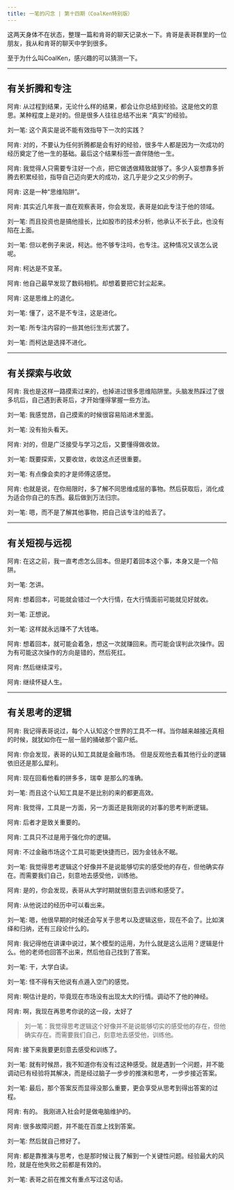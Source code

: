 ```yaml
---
title: 一笔的闪念 | 第十四期（CoalKen特别版）
---
```


这两天身体不在状态，整理一篇和肯哥的聊天记录水一下。肯哥是表哥群里的一位朋友，我从和肯哥的聊天中学到很多。

至于为什么叫CoalKen，感兴趣的可以猜测一下。

---
## 有关折腾和专注
阿肯: 从过程到结果，无论什么样的结果，都会让你总结到经验。这是他文的意思。某种程度上是对的。但是很多人往往总结不出来 “真实”的经验。

刘一笔: 这个真实是说不能有效指导下一次的实践？

阿肯: 对的，不要认为任何折腾都是会有好的经验，很多牛人都是因为一次成功的经历奠定了他一生的基础。最后这个结果标签一直伴随他一生。

阿肯: 我觉得人只需要专注好一个点，把它做透做精致就够了。多少人妄想靠多折腾去积累经验，指导自己迈向更大的成功，这几乎是少之又少的例子。

阿肯: 这是一种“思维陷阱”。

阿肯: 其实近几年我一直在观察表哥，你会发现，表哥是如此专注于他的领域。

刘一笔: 而且投资也是搞他擅长，比如股市的技术分析，他承认不长于此，也没有陷在上面。

刘一笔: 但以老例子来说，柯达。他不够专注吗，也专注。这种情况又该怎么说呢。

阿肯: 柯达是不变革。

阿肯: 他自己最早发现了数码相机。却想着要把它封尘起来。

阿肯: 这是思维上的退化。

刘一笔: 懂了，这不是不专注，这是进化。

刘一笔: 所专注内容的一些其他衍生形式罢了。

刘一笔: 而柯达是选择不进化。

---
## 有关探索与收敛

阿肯: 我也是这样一路摸索过来的，也掉进过很多思维陷阱里。头脑发热踩过了很多坑后，自己遇到表哥后，才开始懂得掌握一些方法。

刘一笔: 我感觉昂，自己摸索的时候很容易陷进术里面。

刘一笔: 没有抬头看天。

阿肯: 对的，但是广泛接受与学习之后，又要懂得做收敛。

刘一笔: 既要探索，又要收敛，收敛这点还很重要。

刘一笔: 有点像会卖的才是师傅这感觉。

阿肯: 也就是说，在你局限时，多了解不同思维成层的事物。然后获取后，消化成为适合你自己的东西。最后做到万法归宗。

刘一笔: 嗯，而不是了解其他事物，把自己该专注的给丢了。

---
## 有关短视与远视

阿肯: 在这之前，我一直考虑怎么回本。但是盯着回本这个事，本身又是一个陷阱。

刘一笔: 怎讲。

阿肯: 想着回本，可能就会错过一个大行情，在大行情面前可能就见好就收。

刘一笔: 正想说。

刘一笔: 这样就永远赚不了大钱咯。

阿肯: 想着回本，就可能会着急，想这一次就赚回来。而可能会误判此次操作。因为有可能这次操作的方向是错的，然后死扛。

阿肯: 然后继续深亏。

阿肯: 继续怀疑人生。

---
## 有关思考的逻辑
阿肯: 我记得表哥说过，每个人认知这个世界的工具不一样。当你越来越接近真相的时候，就犹如你在一层一层的捅破那个窗户纸。

阿肯: 你会发现，表哥的认知工具就是金融市场。 但是反观他去看其他行业的逻辑依旧还是那么犀利。

阿肯: 现在回看他看的拼多多，瑞幸 是那么的准确。

刘一笔: 而且这个认知工具是不是比别的来的都更高效。

阿肯: 我觉得，工具是一方面，另一方面还是我刚说的对事的思考判断逻辑。

阿肯: 后者才是致关重要的。

阿肯: 工具只不过是用于强化你的逻辑。

阿肯: 不过金融市场这个工具可能更快捷而已，因为金钱永不眠。

刘一笔: 我觉得思考逻辑这个好像并不是说能够切实的感受他的存在，但他确实存在。而需要我们自己，刻意地去感受他，训练他。

阿肯: 是的，你会发现，表哥从大学时期就很刻意去训练和感受了。

阿肯: 从他说过的经历中可以看出来。

刘一笔: 嗯，他很早期的时候还会写关于思考以及逻辑这些，现在不会了。比如演绎和归纳，还有三段论什么的。

阿肯: 我记得他在讲课中说过，某个模型的运用，为什么就是这么运用？逻辑是什么。他的老师也回答不出来，然后他自己找到了答案。

刘一笔: 干，大学白读。

刘一笔: 怪不得有天他说有点遁入空门的感觉。

阿肯: 啊估计是的，毕竟现在市场没有出现太大的行情。调动不了他的神经。

阿肯: 啊，我现在再思考你说的这一段，太好了
> 刘一笔：我觉得思考逻辑这个好像并不是说能够切实的感受他的存在，但他确实存在。而需要我们自己，刻意地去感受他，训练他。

阿肯: 接下来我要更刻意去感受和训练了。

刘一笔: 就有时候昂，我不知道你有没有过这种感受。就是遇到一个问题，并不能调动已有经验将其解决，而是经过脑子一步步的推演和思考，一步步接近答案。

刘一笔: 最后，那个答案反而显得没那么重要，更会享受从思考到得出答案的过程。

阿肯: 有的。 我刚进入社会时是做电脑维护的。

阿肯: 很多故障问题，并不能在百度上找到答案。

刘一笔: 然后就自己修好了。

阿肯: 都是靠推演与思考，也是那时候让我了解到一个关键性问题。经验最大的风险，就是在他失败之前都是有效的。

刘一笔: 表哥之前在推文有重点写过这句话。

<CommonFooter-ForIdea></CommonFooter-ForIdea>
